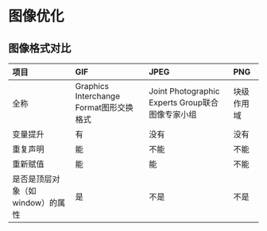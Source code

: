 # 图像优化

## 图像格式对比

| **项目** | **GIF** | **JPEG** | **PNG** |
| :--- | :--- | :--- | :--- |
| 全称 | Graphics Interchange Format图形交换格式 | Joint Photographic Experts Group联合图像专家小组 | 块级作用域 |
| 变量提升 | 有 | 没有 | 没有 |
| 重复声明 | 能 | 不能 | 不能 |
| 重新赋值 | 能 | 能 | 不能 |
| 是否是顶层对象（如window）的属性 | 是 | 不是 | 不是 |

